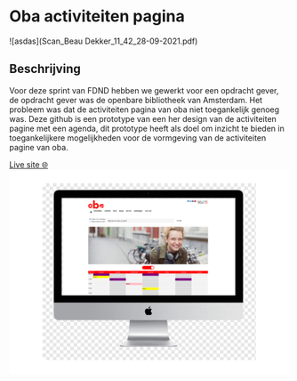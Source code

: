 # Oba activiteiten pagina
![asdas](Scan_Beau Dekker_11_42_28-09-2021.pdf)
## Beschrijving
Voor deze sprint van FDND hebben we gewerkt voor een opdracht gever, de opdracht gever was de openbare bibliotheek van Amsterdam. Het probleem was dat de activiteiten pagina van oba niet toegankelijk genoeg was. Deze github is een prototype van een her design van de activiteiten pagine met een agenda, dit prototype heeft als doel om inzicht te bieden in toegankelijkere mogelijkheden voor de vormgeving van de activiteiten pagine van oba.

[Live site 🌐](oba_activiteiten.student.fdnd.nl/)<br/>
![oba mockup](/protype_ss.png)

